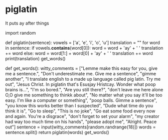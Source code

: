 piglatin
========

It puts ay after things

import random

def piglatin(sentence):
    vowels = ['a', 'e', 'i', 'o', 'u']
    translation = ""
    for word in sentence:
        if vowels.__contains__(word[0]):
            word = word + 'ay' + ' '
            translation += word
        else:
            word = word[1:] + word[0] + 'ay' + ' '
            translation += word
    print(translation)
    get_words()


def get_words():
    witty_comments = ["Lemme make this easy for you, give me a sentence.",
                      "Don't underestimate me. Give me a sentence",
                      "gimme another",
                      "I translate english to a made up language called pig latin. Try me out",
                      "Jesus Christ. In piglatin that's Esusjay Hristcay. Wonder what poop brains is...",
                      "I'm so bored.",
                      "Are you still there?",
                      "don't leave me here alone O,O give me something to thinkk about",
                      "No matter what you say it'll be too easy. I'm like a computer or something",
                      "poop balls. Gimme a sentence",
                      "you know this works better than I suspected",
                      "Dude what time do you think it is",
                      "Go to sleep",
                      "This is no joke",
                      "Go eat some food every now and again. You're a disgrace",
                      "don't forget to set your alarm",
                      "my creator had way too much time on his hands",
                      "please adopt me",
                      "Alright. Peace out"]
    sentence = input(witty_comments[random.randrange(18)])
    words = sentence.split()
    return piglatin(words)
get_words()
